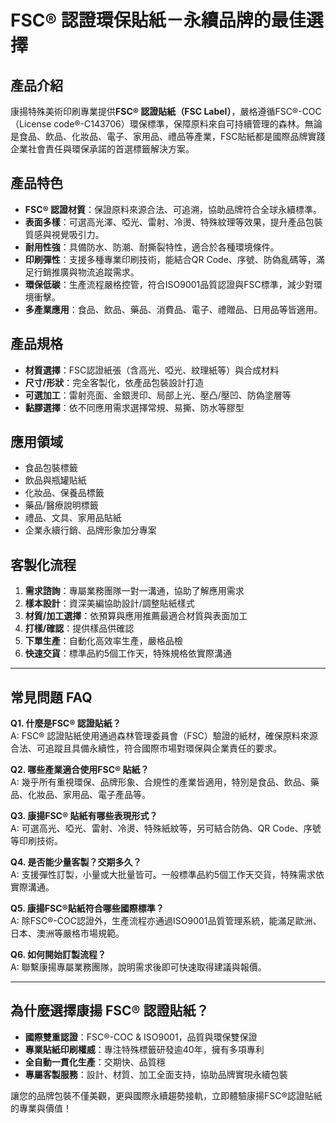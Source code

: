 # FSC® 認證環保貼紙－永續品牌的最佳選擇

## 產品介紹

康揚特殊美術印刷專業提供**FSC® 認證貼紙（FSC Label）**，嚴格遵循FSC®-COC（License code®-C143706）環保標準，保障原料來自可持續管理的森林。無論是食品、飲品、化妝品、電子、家用品、禮品等產業，FSC貼紙都是國際品牌實踐企業社會責任與環保承諾的首選標籤解決方案。

## 產品特色

- **FSC® 認證材質**：保證原料來源合法、可追溯，協助品牌符合全球永續標準。
- **表面多樣**：可選高光澤、啞光、雷射、冷燙、特殊紋理等效果，提升產品包裝質感與視覺吸引力。
- **耐用性強**：具備防水、防潮、耐撕裂特性，適合於各種環境條件。
- **印刷彈性**：支援多種專業印刷技術，能結合QR Code、序號、防偽亂碼等，滿足行銷推廣與物流追蹤需求。
- **環保低碳**：生產流程嚴格控管，符合ISO9001品質認證與FSC標準，減少對環境衝擊。
- **多產業應用**：食品、飲品、藥品、消費品、電子、禮贈品、日用品等皆適用。

## 產品規格

- **材質選擇**：FSC認證紙張（含高光、啞光、紋理紙等）與合成材料
- **尺寸/形狀**：完全客製化，依產品包裝設計打造
- **可選加工**：雷射亮面、金銀燙印、局部上光、壓凸/壓凹、防偽塗層等
- **黏膠選擇**：依不同應用需求選擇常規、易撕、防水等膠型

## 應用領域

- 食品包裝標籤
- 飲品與瓶罐貼紙
- 化妝品、保養品標籤
- 藥品/醫療說明標籤
- 禮品、文具、家用品貼紙
- 企業永續行銷、品牌形象加分專案

## 客製化流程

1. **需求諮詢**：專屬業務團隊一對一溝通，協助了解應用需求
2. **樣本設計**：資深美編協助設計/調整貼紙樣式
3. **材質/加工選擇**：依預算與應用推薦最適合材質與表面加工
4. **打樣/確認**：提供樣品供確認
5. **下單生產**：自動化高效率生產，嚴格品檢
6. **快速交貨**：標準品約5個工作天，特殊規格依實際溝通

---

## 常見問題 FAQ

**Q1. 什麼是FSC® 認證貼紙？**  
A: FSC® 認證貼紙使用通過森林管理委員會（FSC）驗證的紙材，確保原料來源合法、可追蹤且具備永續性，符合國際市場對環保與企業責任的要求。

**Q2. 哪些產業適合使用FSC® 貼紙？**  
A: 幾乎所有重視環保、品牌形象、合規性的產業皆適用，特別是食品、飲品、藥品、化妝品、家用品、電子產品等。

**Q3. 康揚FSC® 貼紙有哪些表現形式？**  
A: 可選高光、啞光、雷射、冷燙、特殊紙紋等，另可結合防偽、QR Code、序號等印刷技術。

**Q4. 是否能少量客製？交期多久？**  
A: 支援彈性訂製，小量或大批量皆可。一般標準品約5個工作天交貨，特殊需求依實際溝通。

**Q5. 康揚FSC®貼紙符合哪些國際標準？**  
A: 除FSC®-COC認證外，生產流程亦通過ISO9001品質管理系統，能滿足歐洲、日本、澳洲等嚴格市場規範。

**Q6. 如何開始訂製流程？**  
A: 聯繫康揚專屬業務團隊，說明需求後即可快速取得建議與報價。

---

## 為什麼選擇康揚 FSC® 認證貼紙？

- **國際雙重認證**：FSC®-COC & ISO9001，品質與環保雙保證
- **專業貼紙印刷權威**：專注特殊標籤研發逾40年，擁有多項專利
- **全自動一貫化生產**：交期快、品質穩
- **專屬客製服務**：設計、材質、加工全面支持，協助品牌實現永續包裝

讓您的品牌包裝不僅美觀，更與國際永續趨勢接軌，立即體驗康揚FSC®認證貼紙的專業與價值！